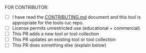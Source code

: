 FOR CONTRIBUTOR:
* [ ] I have read the [CONTRIBUTING.md](https://github.com/galaxyproject/tools-iuc/blob/master/CONTRIBUTING.md) document and this tool is appropriate for the tools-iuc repo.
* [ ] License permits unrestricted use (educational + commercial)
* [ ] This PR adds a new tool or tool collection
* [ ] This PR updates an existing tool or tool collection
* [ ] This PR does something else (explain below)
